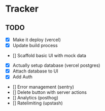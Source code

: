 # Tracker

## TODO

- [x] Make it deploy (vercel)
- [x] Update build process
- [] Scaffold basic UI with mock data
- [x] Actually setup database (vercel postgres)
- [x] Attach database to UI
- [x] Add Auth
- [] Error management (sentry)
- [] Delete button with server actions
- [] Analytics (posthog)
- [] Ratelimiting (upstash)
